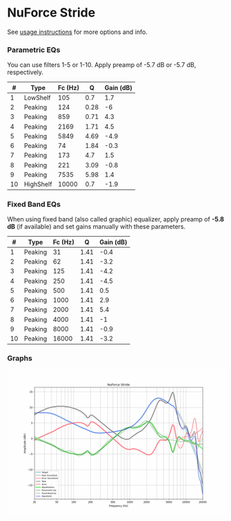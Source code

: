 # NuForce Stride
See [usage instructions](https://github.com/jaakkopasanen/AutoEq#usage) for more options and info.

### Parametric EQs
You can use filters 1-5 or 1-10. Apply preamp of -5.7 dB or -5.7 dB, respectively.

|   # | Type      |   Fc (Hz) |    Q |   Gain (dB) |
|-----|-----------|-----------|------|-------------|
|   1 | LowShelf  |       105 | 0.7  |         1.7 |
|   2 | Peaking   |       124 | 0.28 |        -6   |
|   3 | Peaking   |       859 | 0.71 |         4.3 |
|   4 | Peaking   |      2169 | 1.71 |         4.5 |
|   5 | Peaking   |      5849 | 4.69 |        -4.9 |
|   6 | Peaking   |        74 | 1.84 |        -0.3 |
|   7 | Peaking   |       173 | 4.7  |         1.5 |
|   8 | Peaking   |       221 | 3.09 |        -0.8 |
|   9 | Peaking   |      7535 | 5.98 |         1.4 |
|  10 | HighShelf |     10000 | 0.7  |        -1.9 |

### Fixed Band EQs
When using fixed band (also called graphic) equalizer, apply preamp of **-5.8 dB** (if available) and set gains manually with these parameters.

|   # | Type    |   Fc (Hz) |    Q |   Gain (dB) |
|-----|---------|-----------|------|-------------|
|   1 | Peaking |        31 | 1.41 |        -0.4 |
|   2 | Peaking |        62 | 1.41 |        -3.2 |
|   3 | Peaking |       125 | 1.41 |        -4.2 |
|   4 | Peaking |       250 | 1.41 |        -4.5 |
|   5 | Peaking |       500 | 1.41 |         0.5 |
|   6 | Peaking |      1000 | 1.41 |         2.9 |
|   7 | Peaking |      2000 | 1.41 |         5.4 |
|   8 | Peaking |      4000 | 1.41 |        -1   |
|   9 | Peaking |      8000 | 1.41 |        -0.9 |
|  10 | Peaking |     16000 | 1.41 |        -3.2 |

### Graphs
![](./NuForce%20Stride.png)
